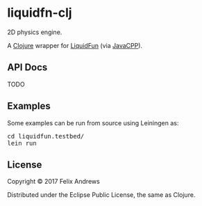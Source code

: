 # liquidfn-clj

2D physics engine.

A [Clojure](https://clojure.org/) wrapper for
[LiquidFun](http://google.github.io/liquidfun/)
(via [JavaCPP](https://github.com/bytedeco/javacpp)).


## API Docs

TODO


## Examples

Some examples can be run from source using Leiningen as:

<pre>
cd liquidfun.testbed/
lein run
</pre>


## License

Copyright © 2017 Felix Andrews

Distributed under the Eclipse Public License, the same as Clojure.

